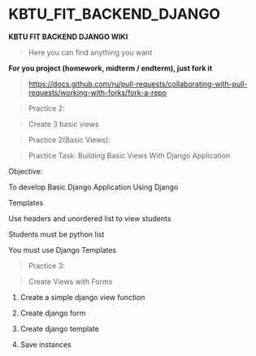 # KBTU_FIT_BACKEND_DJANGO
**KBTU FIT BACKEND DJANGO WIKI**

> Here you can find anything you want


**For you project (homework, midterm / endterm), just fork it**
>https://docs.github.com/ru/pull-requests/collaborating-with-pull-requests/working-with-forks/fork-a-repo
> 

> Practice 2:

> Create 3 basic views

> Practice 2(Basic Views):

> Practice Task: Building Basic Views With Django Application

Objective:

To develop Basic Django Application Using Django

Templates

Use headers and unordered list to view students

Students must be python list

You must use Django Templates

> Practice 3:

> Create Views with Forms

1) Create a simple django view function

2) Create django form

3) Create django template

4) Save instances